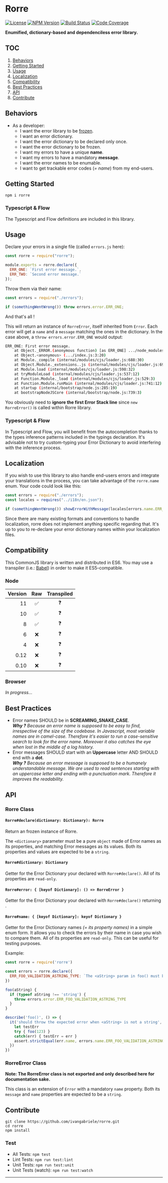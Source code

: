 # Rorre

[![License][img-license]][link-license]
[![NPM Version][img-npm]][link-npm]
[![Build Status][img-travis]][link-travis]
[![Code Coverage][img-coveralls]][link-coveralls]

**Enumified, dictionary-based and dependenciless error library.**

## TOC

1. [Behaviors](#behaviors)
1. [Getting Started](#getting-started)
1. [Usage](#usage)
1. [Localization](#localization)
1. [Compatibility](#compatibility)
1. [Best Practices](#best-practices)
1. [API](#usage)
1. [Contribute](#contribute)

## Behaviors

- As a developer:
  - I want the error library to be [frozen][link-mdn-freeze].
  - I want an error dictionary.
  - I want the error dictionary to be declared only once.
  - I want the error dictionary to be frozen.
  - I want my errors to have a unique **name**.
  - I want my errors to have a mandatory **message**.
  - I want the error names to be enumable.
  - I want to get trackable error codes (_= name_) from my end-users.

## Getting Started

```
npm i rorre
```

### Typescript & Flow

The Typescript and Flow definitions are included in this library.

## Usage

Declare your errors in a single file (called `errors.js` here):

```js
const rorre = require("rorre");

module.exports = rorre.declare({
  ERR_ONE: `First error message.`,
  ERR_TWO: `Second error message.`
});
```

Throw them via their name:

```js
const errors = require("./errors");

if (somethingWentWrong()) throw errors.error.ERR_ONE;
```

And that's all !

This will return an instance of `RorreError`, itself inherited from `Error`. Each error will get a
`name` and a `message` matching the ones in the dictionary. In the case above, a
`throw errors.error.ERR_ONE` would output:

```bash
ERR_ONE: First error message.
    at Object._ERROR.(anonymous function) [as ERR_ONE] .../node_modules/rorre/rorre.js:105:28)
    at Object.<anonymous> (.../index.js:3:20)
    at Module._compile (internal/modules/cjs/loader.js:688:30)
    at Object.Module._extensions..js (internal/modules/cjs/loader.js:699:10)
    at Module.load (internal/modules/cjs/loader.js:598:32)
    at tryModuleLoad (internal/modules/cjs/loader.js:537:12)
    at Function.Module._load (internal/modules/cjs/loader.js:529:3)
    at Function.Module.runMain (internal/modules/cjs/loader.js:741:12)
    at startup (internal/bootstrap/node.js:285:19)
    at bootstrapNodeJSCore (internal/bootstrap/node.js:739:3)
```

You obviously need to **ignore the first Error Stack line** since `new RorreError()` is called
within Rorre library.

### Typescript & Flow

In Typescript and Flow, you will benefit from the autocompletion thanks to the types inference
patterns included in the typings declaration. It's advisable not to try custom-typing your Error
Dictionary to avoid interfering with the inference process.

## Localization

If you wish to use this library to also handle end-users errors and integrate your translations in
the process, you can take advantage of the `rorre.name` enum. Your code could look like this:

```js
const errors = require("./errors");
const locales = requires("../i18n/en.json");

if (somethingWentWrong()) showErrorWithMessage(locales[errors.name.ERR_ONE]);
```

Since there are many existing formats and conventions to handle localization, rorre does not
implement anything specific regarding that. It's up to you to re-declare your error dictionary names
within your localization files.

## Compatibility

This CommonJS library is written and distributed in ES6. You may use a transpiler (i.e.:
[Babel](https://babeljs.io/)) in order to make it ES5-compatible.

### Node

| Version |        Raw         | Transpiled |
| ------: | :----------------: | :--------: |
|      11 | :white_check_mark: | :question: |
|      10 | :white_check_mark: | :question: |
|       8 | :white_check_mark: | :question: |
|       6 |        :x:         | :question: |
|       4 |        :x:         | :question: |
|    0.12 |        :x:         | :question: |
|    0.10 |        :x:         | :question: |

### Browser

_In progress..._

## Best Practices

- Error names SHOULD be in **SCREAMING_SNAKE_CASE**.<br> _**Why ?** Because an error name is
  supposed to be easy to find, irrespective of the size of the codebase. In Javascript, most
  variable names are in camel-case. Therefore it's easier to run a case-sensitive search to look for
  the error name. Moreover it also catches the eye when lost in the middle of a log history._
- Error messages SHOULD start with an **Uppercase** letter AND SHOULD end with a **dot**.<br> _**Why
  ?** Because an error message is supposed to be a humanely understandable message. We are used to
  read sentences starting with an uppercase letter and ending with a punctuation mark. Therefore it
  improves the readability._

## API

### Rorre Class

#### `Rorre#declare(dictionary: Dictionary): Rorre`

Return an frozen instance of Rorre.

The `<dictionary>` parameter must be a pure `object` made of Error names as its properties, and
matching Error messages as its values. Both its properties and values are expected to be a `string`.

#### `Rorre#dictionary: Dictionary`

Getter for the Error Dictionary your declared with `Rorre#declare()`. All of its properties are
`read-only`.

#### `Rorre#error: { [keyof Dictionary]: () => RorreError }`

Getter for the Error Dictionary your declared with `Rorre#declare()` returning .

#### `Rorre#name: { [keyof Dictionary]: keyof Dictionary }`

Getter for the Error Dictionary names _(= its property names)_ in a simple enum form. It allows you
to check the errors by their name in case you wish to compare them. All of its properties are
`read-only`. This can be useful for testing purposes.

Example:

```js
const rorre = require('rorre')

const errors = rorre.declare({
  ERR_FOO_VALIDATION_ASTRING_TYPE: `The <aString> param in foo() must be a string.`,
})

foo(aString) {
  if (typeof aString !== 'string') {
    throw errors.error.ERR_FOO_VALIDATION_ASTRING_TYPE
  }
}

describe('foo()', () => {
  it('should throw the expected error when <aString> is not a string', () => {
    let testErr
    try { foo(123) }
    catch(err) { testErr = err }
    assert.strictEqual(err.name, errors.name.ERR_FOO_VALIDATION_ASTRING_TYPE))
  })
})
```

### RorreError Class

**Note: The RorreError class is not exported and only described here for documentation sake.**

This class is an extension of `Error` with a mandatory `name` property. Both its `message` and
`name` properties are expected to be a `string`.

## Contribute

```
git clone https://github.com/ivangabriele/rorre.git
cd rorre
npm install
```

### Test

- All Tests: `npm test`
- Lint Tests: `npm run test:lint`
- Unit Tests: `npm run test:unit`
- Unit Tests (watch): `npm run test:watch`

---

[img-coveralls]: https://img.shields.io/coveralls/github/ivangabriele/rorre/master?style=flat-square
[img-license]: https://img.shields.io/badge/License-MIT-blue?style=flat-square
[img-npm]: https://img.shields.io/npm/v/rorre?style=flat-square
[img-travis]: https://img.shields.io/travis/com/ivangabriele/rorre/master?style=flat-square
[link-coveralls]: https://coveralls.io/github/ivangabriele/rorre
[link-license]: https://github.com/ivangabriele/rorre/blob/master/LICENSE
[link-mdn-freeze]: https://developer.mozilla.org/en-US/docs/Web/JavaScript/Reference/Global_Objects/Object/freeze
[link-npm]: https://www.npmjs.com/package/rorre
[link-travis]: https://travis-ci.com/ivangabriele/rorre

